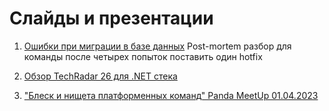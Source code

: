 # Слайды и презентации

01. [Ошибки при миграции в базе данных](/slides/01%20database%20migrations.pptx) Post-mortem разбор для команды после четырех попыток поставить один hotfix

02. [Обзор TechRadar 26 для .NET стека](/slides/02%20techradar26_netreview.pptx)

03. ["Блеск и нищета платформенных команд" Panda MeetUp 01.04.2023](/slides/panda-meetup-52.pdf)
